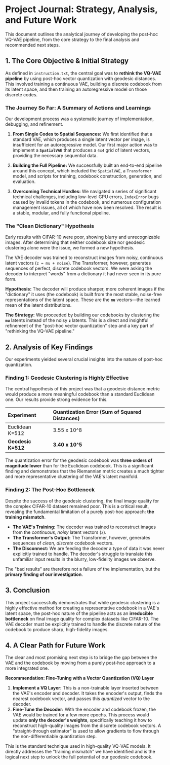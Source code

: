 # Project Journal: Strategy, Analysis, and Future Work

This document outlines the analytical journey of developing the post-hoc VQ-VAE pipeline, from the core strategy to the final analysis and recommended next steps.

## 1. The Core Objective & Initial Strategy

As defined in `instruction.txt`, the central goal was to **rethink the VQ-VAE pipeline** by using post-hoc vector quantization with geodesic distances. This involved training a continuous VAE, building a discrete codebook from its latent space, and then training an autoregressive model on those discrete codes.

### The Journey So Far: A Summary of Actions and Learnings

Our development process was a systematic journey of implementation, debugging, and refinement.

1.  **From Single Codes to Spatial Sequences:** We first identified that a standard VAE, which produces a single latent vector per image, is insufficient for an autoregressive model. Our first major action was to implement a **`SpatialVAE`** that produces a `4x4` grid of latent vectors, providing the necessary sequential data.

2.  **Building the Full Pipeline:** We successfully built an end-to-end pipeline around this concept, which included the `SpatialVAE`, a `Transformer` model, and scripts for training, codebook construction, generation, and evaluation.

3.  **Overcoming Technical Hurdles:** We navigated a series of significant technical challenges, including low-level GPU errors, `IndexError` bugs caused by invalid tokens in the codebook, and numerous configuration management issues, all of which have now been resolved. The result is a stable, modular, and fully functional pipeline.

### The "Clean Dictionary" Hypothesis

Early results with CIFAR-10 were poor, showing blurry and unrecognizable images. After determining that neither codebook size nor geodesic clustering alone were the issue, we formed a new hypothesis.

The VAE decoder was trained to reconstruct images from noisy, continuous latent vectors (`z = mu + noise`). The Transformer, however, generates sequences of perfect, discrete codebook vectors. We were asking the decoder to interpret "words" from a dictionary it had never seen in its pure form.

**Hypothesis:** The decoder will produce sharper, more coherent images if the "dictionary" it uses (the codebook) is built from the most stable, noise-free representations of the latent space. These are the **`mu`** vectors—the learned mean of the latent distributions.

**The Strategy:** We proceeded by building our codebooks by clustering the **`mu`** latents instead of the noisy **`z`** latents. This is a direct and insightful refinement of the "post-hoc vector quantization" step and a key part of "rethinking the VQ-VAE pipeline."

## 2. Analysis of Key Findings

Our experiments yielded several crucial insights into the nature of post-hoc quantization.

### Finding 1: Geodesic Clustering is Highly Effective

The central hypothesis of this project was that a geodesic distance metric would produce a more meaningful codebook than a standard Euclidean one. Our results provide strong evidence for this.

| Experiment | Quantization Error (Sum of Squared Distances) |
| :--- | :--- |
| Euclidean K=512 | 3.55 x 10^8 |
| **Geodesic K=512** | **3.40 x 10^5** |

The quantization error for the geodesic codebook was **three orders of magnitude lower** than for the Euclidean codebook. This is a significant finding and demonstrates that the Riemannian metric creates a much tighter and more representative clustering of the VAE's latent manifold.

### Finding 2: The Post-Hoc Bottleneck

Despite the success of the geodesic clustering, the final image quality for the complex CIFAR-10 dataset remained poor. This is a critical result, revealing the fundamental limitation of a purely post-hoc approach: **the training mismatch**.

*   **The VAE's Training:** The decoder was trained to reconstruct images from the *continuous, noisy* latent vectors (`z`).
*   **The Transformer's Output:** The Transformer, however, generates sequences of *clean, discrete* codebook vectors.
*   **The Disconnect:** We are feeding the decoder a type of data it was never explicitly trained to handle. The decoder's struggle to translate this unfamiliar input results in the blurry, low-fidelity images we observe.

The "bad results" are therefore not a failure of the implementation, but the **primary finding of our investigation**.

## 3. Conclusion

This project successfully demonstrates that while geodesic clustering is a highly effective method for creating a representative codebook in a VAE's latent space, the post-hoc nature of the pipeline acts as an **irreducible bottleneck** on final image quality for complex datasets like CIFAR-10. The VAE decoder must be explicitly trained to handle the discrete nature of the codebook to produce sharp, high-fidelity images.

## 4. A Clear Path for Future Work

The clear and most promising next step is to bridge the gap between the VAE and the codebook by moving from a purely post-hoc approach to a more integrated one.

**Recommendation: Fine-Tuning with a Vector Quantization (VQ) Layer**

1.  **Implement a VQ Layer:** This is a non-trainable layer inserted between the VAE's encoder and decoder. It takes the encoder's output, finds the nearest codebook vector, and passes this *quantized* vector to the decoder.
2.  **Fine-Tune the Decoder:** With the encoder and codebook frozen, the VAE would be trained for a few more epochs. This process would update **only the decoder's weights**, specifically teaching it how to reconstruct high-quality images from the discrete codebook vectors. A "straight-through estimator" is used to allow gradients to flow through the non-differentiable quantization step.

This is the standard technique used in high-quality VQ-VAE models. It directly addresses the "training mismatch" we have identified and is the logical next step to unlock the full potential of our geodesic codebook.
